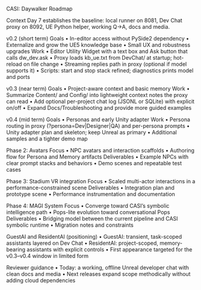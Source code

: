 ﻿CASI: Daywalker Roadmap

Context
Day 7 establishes the baseline: local runner on 8081, Dev Chat proxy on 8092, UE Python helper, working Q→A, docs and media.

v0.2 (short term)
Goals
• In-editor access without PySide2 dependency
• Externalize and grow the UE5 knowledge base
• Small UX and robustness upgrades
Work
• Editor Utility Widget with a text box and Ask button that calls dw_dev.ask
• Proxy loads kb_ue.txt from DevChat/ at startup; hot-reload on file change
• Streaming replies path in proxy (optional if model supports it)
• Scripts: start and stop stack refined; diagnostics prints model and ports

v0.3 (near term)
Goals
• Project-aware context and basic memory
Work
• Summarize Content/ and Config/ into lightweight context notes the proxy can read
• Add optional per-project chat log (JSONL or SQLite) with explicit on/off
• Expand Docs/Troubleshooting and provide more guided examples

v0.4 (mid term)
Goals
• Personas and early Unity adapter
Work
• Persona routing in proxy (?persona=Dev|Designer|QA) and per-persona prompts
• Unity adapter plan and skeleton; keep Unreal as primary
• Additional samples and a tighter demo map

Phase 2: Avatars
Focus
• NPC avatars and interaction scaffolds
• Authoring flow for Persona and Memory artifacts
Deliverables
• Example NPCs with clear prompt stacks and behaviors
• Demo scenes and repeatable test cases

Phase 3: Stadium VR integration
Focus
• Scaled multi-actor interactions in a performance-constrained scene
Deliverables
• Integration plan and prototype scene
• Performance instrumentation and documentation

Phase 4: MAGI System
Focus
• Converge toward CASI’s symbolic intelligence path
• Pops-lite evolution toward conversational Pops
Deliverables
• Bridging model between the current pipeline and CASI symbolic runtime
• Migration notes and constraints

GuestAI and ResidentAI (positioning)
• GuestAI: transient, task-scoped assistants layered on Dev Chat
• ResidentAI: project-scoped, memory-bearing assistants with explicit controls
• First appearance targeted for the v0.3–v0.4 window in limited form

Reviewer guidance
• Today: a working, offline Unreal developer chat with clean docs and media
• Next releases expand scope methodically without adding cloud dependencies
